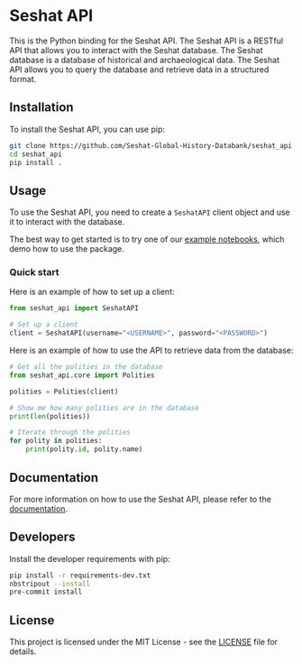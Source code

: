 # Seshat API

This is the Python binding for the Seshat API. The Seshat API is a RESTful API
that allows you to interact with the Seshat database. The Seshat database is a
database of historical and archaeological data. The Seshat API allows you to
query the database and retrieve data in a structured format.

## Installation

To install the Seshat API, you can use pip:

```bash
git clone https://github.com/Seshat-Global-History-Databank/seshat_api
cd seshat_api
pip install .
```

## Usage

To use the Seshat API, you need to create a `SeshatAPI` client object and use
it to interact with the database.

The best way to get started is to try one of our [example notebooks](examples/), which demo how to use the package.

### Quick start

Here is an example of how to set up a client:

```python
from seshat_api import SeshatAPI

# Set up a client
client = SeshatAPI(username="<USERNAME>", password="<PASSWORD>")
```

Here is an example of how to use the API to retrieve data from the database:

```python
# Get all the polities in the database
from seshat_api.core import Polities

polities = Polities(client)

# Show me how many polities are in the database
print(len(polities))

# Iterate through the polities
for polity in polities:
    print(polity.id, polity.name)
```

## Documentation

For more information on how to use the Seshat API, please refer to the
[documentation](docs).

## Developers

Install the developer requirements with pip:

```bash
pip install -r requirements-dev.txt
nbstripout --install
pre-commit install
```

## License

This project is licensed under the MIT License - see the [LICENSE](LICENSE)
file for details.
